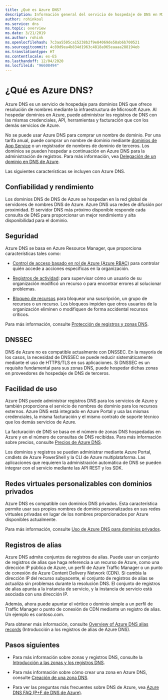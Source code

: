 ```yaml
---
title: ¿Qué es Azure DNS?
description: Información general del servicio de hospedaje de DNS en Microsoft Azure. Hospede el dominio en Microsoft Azure.
author: rohinkoul
ms.service: dns
ms.topic: overview
ms.date: 3/21/2019
ms.author: rohink
ms.openlocfilehash: 7c3aa5505ca15238b2f9e84069de58ab6b700521
ms.sourcegitcommit: 4c89d9ea4b834d1963c4818a965eaaaa288194eb
ms.translationtype: HT
ms.contentlocale: es-ES
ms.lasthandoff: 12/04/2020
ms.locfileid: "96608494"
---
```

# <a name="what-is-azure-dns"></a>¿Qué es Azure DNS?

Azure DNS es un servicio de hospedaje para dominios DNS que ofrece resolución de nombres mediante la infraestructura de Microsoft Azure. Al hospedar dominios en Azure, puede administrar los registros de DNS con las mismas credenciales, API, herramientas y facturación que con los demás servicios de Azure.

No se puede usar Azure DNS para comprar un nombre de dominio. Por una tarifa anual, puede comprar un nombre de dominio mediante [dominios de App Service](../app-service/manage-custom-dns-buy-domain.md#buy-an-app-service-domain) o un registrador de nombres de dominio de terceros. Los dominios se pueden hospedar a continuación en Azure DNS para la administración de registros. Para más información, vea [Delegación de un dominio en DNS de Azure](dns-domain-delegation.md).

Las siguientes características se incluyen con Azure DNS.

## <a name="reliability-and-performance"></a>Confiabilidad y rendimiento

Los dominios DNS de DNS de Azure se hospedan en la red global de servidores de nombres DNS de Azure. Azure DNS usa redes de difusión por proximidad. El servidor DNS más próximo disponible responde cada consulta de DNS para proporcionar un mejor rendimiento y alta disponibilidad para el dominio.

## <a name="security"></a>Seguridad

 Azure DNS se basa en Azure Resource Manager, que proporciona características tales como:

* [Control de acceso basado en rol de Azure (Azure RBAC)](../azure-resource-manager/management/overview.md) para controlar quién accede a acciones específicas en la organización.

* [Registros de actividad](../azure-resource-manager/management/overview.md): para supervisar cómo un usuario de su organización modificó un recurso o para encontrar errores al solucionar problemas.

* [Bloqueo de recursos](../azure-resource-manager/management/lock-resources.md) para bloquear una suscripción, un grupo de recursos o un recurso. Los bloqueos impiden que otros usuarios de la organización eliminen o modifiquen de forma accidental recursos críticos.

Para más información, consulte [Protección de registros y zonas DNS](dns-protect-zones-recordsets.md). 

## <a name="dnssec"></a>DNSSEC

DNS de Azure no es compatible actualmente con DNSSEC. En la mayoría de los casos, la necesidad de DNSSEC se puede reducir sistemáticamente mediante el uso de HTTPS/TLS en sus aplicaciones. Si DNSSEC es un requisito fundamental para sus zonas DNS, puede hospedar dichas zonas en proveedores de hospedaje de DNS de terceros.

## <a name="ease-of-use"></a>Facilidad de uso

 Azure DNS puede administrar registros DNS para los servicios de Azure y también proporciona el servicio de nombres de dominio para los recursos externos. Azure DNS está integrado en Azure Portal y usa las mismas credenciales, la misma facturación y el mismo contrato de soporte técnico que los demás servicios de Azure. 

La facturación de DNS se basa en el número de zonas DNS hospedadas en Azure y en el número de consultas de DNS recibidas. Para más información sobre precios, consulte [Precios de Azure DNS](https://azure.microsoft.com/pricing/details/dns/).

Los dominios y registros se pueden administrar mediante Azure Portal, cmdlets de Azure PowerShell y la CLI de Azure multiplataforma. Las aplicaciones que requieren la administración automática de DNS se pueden integrar con el servicio mediante las API REST y los SDK.

## <a name="customizable-virtual-networks-with-private-domains"></a>Redes virtuales personalizables con dominios privados

Azure DNS es compatible con dominios DNS privados. Esta característica permite usar sus propios nombres de dominio personalizados en sus redes virtuales privadas en lugar de los nombres proporcionados por Azure disponibles actualmente.

Para más información, consulte [Uso de Azure DNS para dominios privados](private-dns-overview.md).

## <a name="alias-records"></a>Registros de alias

Azure DNS admite conjuntos de registros de alias. Puede usar un conjunto de registros de alias que haga referencia a un recurso de Azure, como una dirección IP pública de Azure, un perfil de Azure Traffic Manager o un punto de conexión de Azure Content Delivery Network (CDN). Si cambia la dirección IP del recurso subyacente, el conjunto de registros de alias se actualiza sin problemas durante la resolución DNS. El conjunto de registros de alias apunta a la instancia de servicio, y la instancia de servicio está asociada con una dirección IP.

Además, ahora puede apuntar el vértice o dominio simple a un perfil de Traffic Manager o punto de conexión de CDN mediante un registro de alias. Un ejemplo es contoso.com.

Para obtener más información, consulte [Overview of Azure DNS alias records](dns-alias.md) (Introducción a los registros de alias de Azure DNS).

## <a name="next-steps"></a>Pasos siguientes

* Para más información sobre zonas y registros DNS, consulte la [Introducción a las zonas y los registros DNS](dns-zones-records.md).

* Para más información sobre cómo crear una zona en Azure DNS, consulte [Creación de una zona DNS](./dns-getstarted-portal.md).

* Para ver las preguntas más frecuentes sobre DNS de Azure, vea [Azure DNS FAQ (P+F de DNS de Azure)](dns-faq.md).